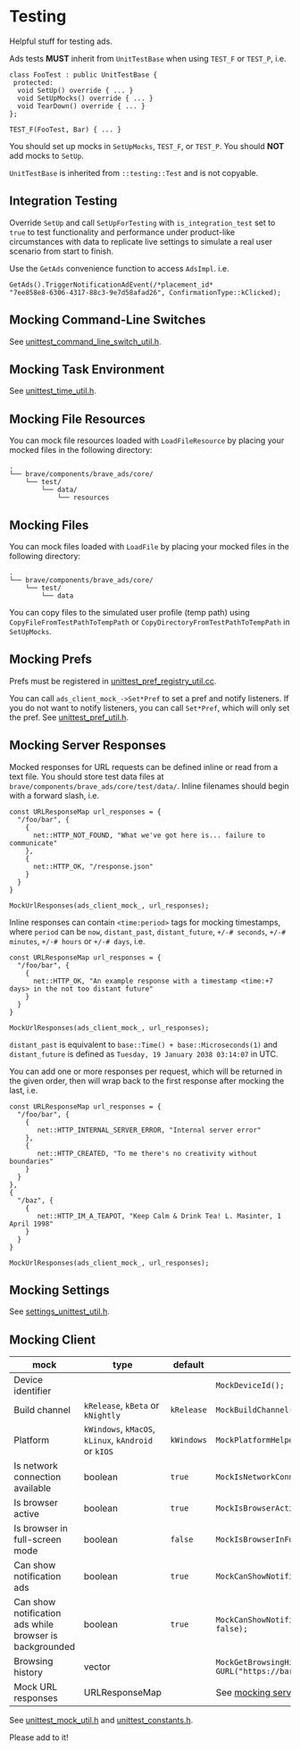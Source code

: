 # Testing

Helpful stuff for testing ads.

Ads tests **MUST** inherit from `UnitTestBase` when using `TEST_F` or `TEST_P`, i.e.

    class FooTest : public UnitTestBase {
     protected:
      void SetUp() override { ... }
      void SetUpMocks() override { ... }
      void TearDown() override { ... }
    };

    TEST_F(FooTest, Bar) { ... }

You should set up mocks in `SetUpMocks`, `TEST_F`, or `TEST_P`. You should **NOT** add mocks to `SetUp`.

`UnitTestBase` is inherited from `::testing::Test` and is not copyable.

## Integration Testing

Override `SetUp` and call `SetUpForTesting` with `is_integration_test` set to `true` to test functionality and performance under product-like circumstances with data to replicate live settings to simulate a real user scenario from start to finish.

Use the `GetAds` convenience function to access `AdsImpl`. i.e.

    GetAds().TriggerNotificationAdEvent(/*placement_id*
    "7ee858e8-6306-4317-88c3-9e7d58afad26", ConfirmationType::kClicked);

## Mocking Command-Line Switches

See [unittest_command_line_switch_util.h](unittest_command_line_switch_util.h).

## Mocking Task Environment

See [unittest_time_util.h](unittest_time_util.h).

## Mocking File Resources

You can mock file resources loaded with `LoadFileResource` by placing your mocked files in the following directory:

    .
    └── brave/components/brave_ads/core/
        └── test/
            └── data/
                └── resources

## Mocking Files

You can mock files loaded with `LoadFile` by placing your mocked files in the following directory:


    .
    └── brave/components/brave_ads/core/
        └── test/
            └── data

You can copy files to the simulated user profile (temp path) using `CopyFileFromTestPathToTempPath` or `CopyDirectoryFromTestPathToTempPath` in `SetUpMocks`.

## Mocking Prefs

Prefs must be registered in [unittest_pref_registry_util.cc](./unittest_pref_registry_util.cc).

You can call `ads_client_mock_->Set*Pref` to set a pref and notify listeners. If you do not want to notify listeners, you can call `Set*Pref`, which will only set the pref. See [unittest_pref_util.h](./unittest_pref_util.h).

## Mocking Server Responses

Mocked responses for URL requests can be defined inline or read from a text file. You should store test data files at `brave/components/brave_ads/core/test/data/`. Inline filenames should begin with a forward slash, i.e.

    const URLResponseMap url_responses = {
      "/foo/bar", {
        {
          net::HTTP_NOT_FOUND, "What we've got here is... failure to communicate"
        },
        {
          net::HTTP_OK, "/response.json"
        }
      }
    }

    MockUrlResponses(ads_client_mock_, url_responses);

Inline responses can contain `<time:period>` tags for mocking timestamps, where `period` can be `now`, `distant_past`, `distant_future`, `+/-# seconds`, `+/-# minutes`, `+/-# hours` or `+/-# days`, i.e.

    const URLResponseMap url_responses = {
      "/foo/bar", {
        {
          net::HTTP_OK, "An example response with a timestamp <time:+7 days> in the not too distant future"
        }
      }
    }

    MockUrlResponses(ads_client_mock_, url_responses);

`distant_past` is equivalent to `base::Time() + base::Microseconds(1)` and `distant_future` is defined as `Tuesday, 19 January 2038 03:14:07` in UTC.

You can add one or more responses per request, which will be returned in the given order, then will wrap back to the first response after mocking the last, i.e.

    const URLResponseMap url_responses = {
      "/foo/bar", {
        {
           net::HTTP_INTERNAL_SERVER_ERROR, "Internal server error"
        },
        {
           net::HTTP_CREATED, "To me there's no creativity without boundaries"
        }
      }
    },
    {
      "/baz", {
        {
           net::HTTP_IM_A_TEAPOT, "Keep Calm & Drink Tea! L. Masinter, 1 April 1998"
        }
      }
    }

    MockUrlResponses(ads_client_mock_, url_responses);

## Mocking Settings

See [settings_unittest_util.h](../../settings/settings_unittest_util.h).

## Mocking Client

| mock  | type  | default  | example  |
|---|---|---|---|
| Device identifier  |  |  | `MockDeviceId();`  |
| Build channel  | `kRelease`, `kBeta` or `kNightly`  | `kRelease`  | `MockBuildChannel(BuildChannelType::kRelease);`  |
| Platform  | `kWindows`, `kMacOS`, `kLinux`, `kAndroid` or `kIOS`  | `kWindows`  | `MockPlatformHelper(platform_helper_mock_, PlatformType::kWindows);`  |
| Is network connection available  | boolean  | `true`  | `MockIsNetworkConnectionAvailable(ads_client_mock_, false);`  |
| Is browser active  | boolean  | `true`  | `MockIsBrowserActive(ads_client_mock_, false);`  |
| Is browser in full-screen mode  | boolean  | `false`  | `MockIsBrowserInFullScreenMode(ads_client_mock_, true);`  |
| Can show notification ads  | boolean  | `true`  | `MockCanShowNotificationAds(ads_client_mock_, false);`  |
| Can show notification ads while browser is backgrounded  | boolean  | `true`  | `MockCanShowNotificationAdsWhileBrowserIsBackgrounded(ads_client_mock_, false);`  |
| Browsing history  | vector<GURL>  |  | `MockGetBrowsingHistory(ads_client_mock_, {GURL("https://foo.com"), GURL("https://bar.com")});`  |
| Mock URL responses  | URLResponseMap  |  | See [mocking server responses](#mocking-server-responses).  |

See [unittest_mock_util.h](./unittest_mock_util.h) and [unittest_constants.h](./unittest_constants.h).

Please add to it!

